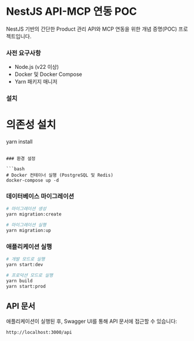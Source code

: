 # NestJS API-MCP 연동 POC

NestJS 기반의 간단한 Product 관리 API와 MCP 연동을 위한 개념 증명(POC) 프로젝트입니다.

### 사전 요구사항

- Node.js (v22 이상)
- Docker 및 Docker Compose
- Yarn 패키지 매니저

### 설치

# 의존성 설치

yarn install

````

### 환경 설정

```bash
# Docker 컨테이너 실행 (PostgreSQL 및 Redis)
docker-compose up -d
````

### 데이터베이스 마이그레이션

```bash
# 마이그레이션 생성
yarn migration:create

# 마이그레이션 실행
yarn migration:up
```

### 애플리케이션 실행

```bash
# 개발 모드로 실행
yarn start:dev

# 프로덕션 모드로 실행
yarn build
yarn start:prod
```

## API 문서

애플리케이션이 실행된 후, Swagger UI를 통해 API 문서에 접근할 수 있습니다:

```
http://localhost:3000/api
```

